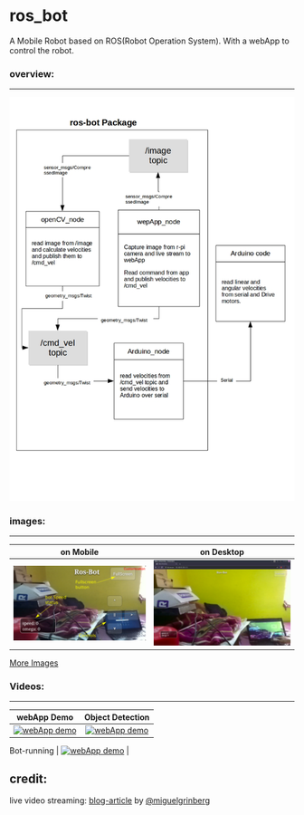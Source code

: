# ros_bot
A Mobile Robot based on ROS(Robot Operation System). With a webApp to control the robot.



### overview:
------------------------
![block diagram](/images/block_diagram.jpg) 

### images:
-------------------------

| on Mobile  | on Desktop  |
| :------------: | :------------: |
| ![Mobile](/images/webApp_mobile_labeled.png)  | ![Desktop](/images/webApp_desktop.png)  |


[More Images](/images/readme.md)


### Videos:
---------------------
webApp Demo | Object Detection
:------------:  | :------:
 [![webApp demo](https://img.youtube.com/vi/RLWXIMHiFrg/0.jpg)](https://www.youtube.com/watch?v=RLWXIMHiFrg)  |  [![webApp demo](https://img.youtube.com/vi/8PCAIjGwoj0/0.jpg)](https://www.youtube.com/watch?v=8PCAIjGwoj0)

Bot-running | 
 [![webApp demo](https://img.youtube.com/vi/eCVMBFieqaA/0.jpg)](https://www.youtube.com/watch?v=eCVMBFieqaA) |
## credit:

live video streaming: [blog-article](https://blog.miguelgrinberg.com/post/video-streaming-with-flask) by [@miguelgrinberg](https://github.com/miguelgrinberg)


